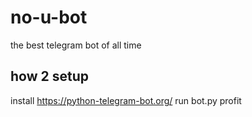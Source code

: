 # no-u-bot
the best telegram bot of all time
## how 2 setup
install https://python-telegram-bot.org/
run bot.py
profit
